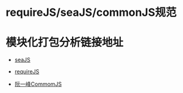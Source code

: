 # requireJS/seaJS/commonJS规范


# 模块化打包分析链接地址

- [seaJS](http://seajs.org/docs/)

- [requireJS](http://www.requirejs.cn/)

- [阮一峰CommomJS](http://www.ruanyifeng.com/blog/2015/05/commonjs-in-browser.html)
